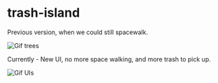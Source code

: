 # trash-island

Previous version, when we could still spacewalk.

![Gif trees](./GIFs/trash2.gif)

Currently - New UI, no more space walking, and more trash to pick up.

![Gif UIs](./GIFs/trash3.gif)
